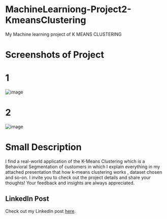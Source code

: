 # MachineLearniong-Project2-KmeansClustering
My Machine learning project of K MEANS CLUSTERING

# Screenshots of Project
# 1
![image](https://github.com/user-attachments/assets/a651018e-5351-46c6-989a-b4626caeed64)

# 2
![image](https://github.com/user-attachments/assets/93a0c9a9-2ed2-4063-95e4-e136edb47980)

# Small Description
I find a real-world application of the K-Means Clustering which is a Behavioral Segmentation of customers in which I explain everything in my attached presentation that how k-means clustering works , dataset chosen and so-on. I invite you to check out the project details and share your thoughts! Your feedback and insights are always appreciated.

## LinkedIn Post
Check out my LinkedIn post [here](https://www.linkedin.com/embed/feed/update/urn:li:ugcPost:7224822976011997184).

